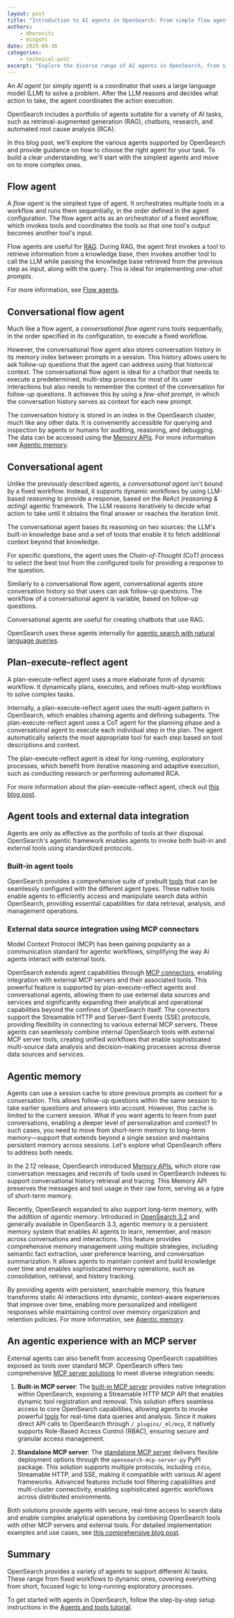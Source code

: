 ```yaml
---
layout: post
title: "Introduction to AI agents in OpenSearch: From simple flow agents to advanced ReAct multi-agent systems"
authors: 
    - dhorovits
    - mingshl
date: 2025-09-30
categories: 
    - technical-post
excerpt: "Explore the diverse range of AI agents in OpenSearch, from simple flow agents to advanced ReAct multi-agent systems. Learn how to choose the right agent for tasks like RAG, chatbots, research, and automated root cause analysis."
---
```


An _AI agent_ (or simply _agent_) is a coordinator that uses a large language model (LLM) to solve a problem. After the LLM reasons and decides what action to take, the agent coordinates the action execution.

OpenSearch includes a portfolio of agents suitable for a variety of AI tasks, such as retrieval-augmented generation (RAG), chatbots, research, and automated root cause analysis (RCA).

In this blog post, we'll explore the various agents supported by OpenSearch and provide guidance on how to choose the right agent for your task. To build a clear understanding, we'll start with the simplest agents and move on to more complex ones.

## Flow agent

A _flow agent_ is the simplest type of agent. It orchestrates multiple tools in a workflow and runs them sequentially, in the order defined in the agent configuration. The flow agent acts as an orchestrator of a fixed workflow, which invokes tools and coordinates the tools so that one tool's output becomes another tool's input.

Flow agents are useful for [RAG](https://opensearch.org/blog/using-opensearch-for-retrieval-augmented-generation-rag/). During RAG, the agent first invokes a tool to retrieve information from a knowledge base, then invokes another tool to call the LLM while passing the knowledge base retrieved from the previous step as input, along with the query. This is ideal for implementing *one-shot prompts*.

For more information, see [Flow agents](https://docs.opensearch.org/latest/ml-commons-plugin/agents-tools/agents/flow/).

## Conversational flow agent

Much like a flow agent, a _conversational flow agent_ runs tools sequentially, in the order specified in its configuration, to execute a fixed workflow.

However, the conversational flow agent also stores conversation history in its memory index between prompts in a session. This history allows users to ask follow-up questions that the agent can address using that historical context. The conversational flow agent is ideal for a chatbot that needs to execute a predetermined, multi-step process for most of its user interactions but also needs to remember the context of the conversation for follow-up questions. It achieves this by using a *few-shot prompt*, in which the conversation history serves as context for each new prompt. 

The conversation history is stored in an index in the OpenSearch cluster, much like any other data. It is conveniently accessible for querying and inspection by agents or humans for auditing, reasoning, and debugging. The data can be accessed using the [Memory APIs](https://docs.opensearch.org/latest/ml-commons-plugin/api/memory-apis/index/). For more information see [Agentic memory](#agentic-memory).

## Conversational agent

Unlike the previously described agents, a _conversational agent_ isn't bound by a fixed workflow. Instead, it supports dynamic workflows by using LLM-based *reasoning* to provide a response, based on the *ReAct (reasoning & acting)* agentic framework. The LLM reasons iteratively to decide what action to take until it obtains the final answer or reaches the iteration limit.

The conversational agent bases its reasoning on two sources: the LLM's built-in knowledge base and a set of tools that enable it to fetch additional context beyond that knowledge.

For specific questions, the agent uses the *Chain-of-Thought (CoT)* process to select the best tool from the configured tools for providing a response to the question.

Similarly to a conversational flow agent, conversational agents store conversation history so that users can ask follow-up questions. The workflow of a conversational agent is variable, based on follow-up questions.

Conversational agents are useful for creating chatbots that use RAG.

OpenSearch uses these agents internally for [agentic search with natural language queries](https://github.com/opensearch-project/ml-commons/blob/main/docs/tutorials/agentic_search/agentic_search_llm_generated_type.md).

## Plan-execute-reflect agent

A plan-execute-reflect agent uses a more elaborate form of dynamic workflow. It dynamically plans, executes, and refines multi-step workflows to solve complex tasks.

Internally, a plan-execute-reflect agent uses the multi-agent pattern in OpenSearch, which enables chaining agents and defining subagents. The plan-execute-reflect agent uses a CoT agent for the planning phase and a conversational agent to execute each individual step in the plan. The agent automatically selects the most appropriate tool for each step based on tool descriptions and context.

The plan-execute-reflect agent is ideal for long-running, exploratory processes, which benefit from iterative reasoning and adaptive execution, such as conducting research or performing automated RCA. 

For more information about the plan-execute-reflect agent, check out [this blog post](https://opensearch.org/blog/intelligent-troubleshooting-using-opensearch-3-0s-plan-execute-reflect-agent/).

## Agent tools and external data integration

Agents are only as effective as the portfolio of tools at their disposal. OpenSearch's agentic framework enables agents to invoke both built-in and external tools using standardized protocols.

### Built-in agent tools

OpenSearch provides a comprehensive suite of prebuilt [tools](https://docs.opensearch.org/latest/ml-commons-plugin/agents-tools/tools/index/) that can be seamlessly configured with the different agent types. These native tools enable agents to efficiently access and manipulate search data within OpenSearch, providing essential capabilities for data retrieval, analysis, and management operations.
 
### External data source integration using MCP connectors

Model Context Protocol (MCP) has been gaining popularity as a communication standard for agentic workflows, simplifying the way AI agents interact with external tools.

OpenSearch extends agent capabilities through [MCP connectors](https://docs.opensearch.org/latest/ml-commons-plugin/agents-tools/mcp/index/), enabling integration with external MCP servers and their associated tools. This powerful feature is supported by plan-execute-reflect agents and conversational agents, allowing them to use external data sources and services and significantly expanding their analytical and operational capabilities beyond the confines of OpenSearch itself. The connectors support the Streamable HTTP and Server-Sent Events (SSE) protocols, providing flexibility in connecting to various external MCP servers. These agents can seamlessly combine internal OpenSearch tools with external MCP server tools, creating unified workflows that enable sophisticated multi-source data analysis and decision-making processes across diverse data sources and services.

## Agentic memory

Agents can use a session cache to store previous prompts as context for a conversation. This allows follow-up questions within the same session to take earlier questions and answers into account. However, this cache is limited to the current session. What if you want agents to learn from past conversations, enabling a deeper level of personalization and context? In such cases, you need to move from short-term memory to long-term memory—support that extends beyond a single session and maintains persistent memory across sessions. Let's explore what OpenSearch offers to address both needs.

In the 2.12 release, OpenSearch introduced [Memory APIs](https://docs.opensearch.org/latest/ml-commons-plugin/api/memory-apis/index/), which store raw conversation messages and records of tools used in OpenSearch indexes to support conversational history retrieval and tracing. This Memory API preserves the messages and tool usage in their raw form, serving as a type of short-term memory.

Recently, OpenSearch expanded to also support long-term memory, with the addition of _agentic memory_. Introduced in [OpenSearch 3.2](https://opensearch.org/blog/introducing-opensearch-3-2-next-generation-search-and-anayltics-with-enchanced-ai-capabilities/) and generally available in OpenSearch 3.3, agentic memory is a persistent memory system that enables AI agents to learn, remember, and reason across conversations and interactions. This feature provides comprehensive memory management using multiple strategies, including semantic fact extraction, user preference learning, and conversation summarization. It allows agents to maintain context and build knowledge over time and enables sophisticated memory operations, such as consolidation, retrieval, and history tracking. 

By providing agents with persistent, searchable memory, this feature transforms static AI interactions into dynamic, context-aware experiences that improve over time, enabling more personalized and intelligent responses while maintaining control over memory organization and retention policies. For more information, see [Agentic memory](https://docs.opensearch.org/latest/ml-commons-plugin/agentic-memory/).

## An agentic experience with an MCP server

External agents can also benefit from accessing OpenSearch capabilities exposed as tools over standard MCP. OpenSearch offers two comprehensive [MCP server solutions](https://opensearch.org/blog/introducing-mcp-in-opensearch/) to meet diverse integration needs:
 
1. **Built-in MCP server**: The [built-in MCP server](https://docs.opensearch.org/latest/ml-commons-plugin/api/mcp-server-apis/index/) provides native integration within OpenSearch, exposing a Streamable HTTP MCP API that enables dynamic tool registration and removal. This solution offers seamless access to core OpenSearch capabilities, allowing agents to invoke powerful [tools](https://docs.opensearch.org/latest/ml-commons-plugin/agents-tools/tools/index/) for real-time data queries and analysis. Since it makes direct API calls to OpenSearch through `/_plugins/_ml/mcp`, it natively supports Role-Based Access Control (RBAC), ensuring secure and granular access management.
 
2. **Standalone MCP server**: The [standalone MCP server](https://github.com/opensearch-project/opensearch-mcp-server-py/blob/main/USER_GUIDE.md) delivers flexible deployment options through the `opensearch-mcp-server-py` PyPI package. This solution supports multiple protocols, including `stdio`, Streamable HTTP, and SSE, making it compatible with various AI agent frameworks. Advanced features include tool filtering capabilities and multi-cluster connectivity, enabling sophisticated agentic workflows across distributed environments.
 
Both solutions provide agents with secure, real-time access to search data and enable complex analytical operations by combining OpenSearch tools with other MCP servers and external tools. For detailed implementation examples and use cases, see [this comprehensive blog post](https://opensearch.org/blog/unlocking-agentic-ai-experiences-with-opensearch/).

## Summary

OpenSearch provides a variety of agents to support different AI tasks. These range from fixed workflows to dynamic ones, covering everything from short, focused logic to long-running exploratory processes.

To get started with agents in OpenSearch, follow the step-by-step setup instructions in the [Agents and tools tutorial](https://docs.opensearch.org/latest/ml-commons-plugin/agents-tools/agents-tools-tutorial/).
